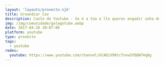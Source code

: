 ```yaml
---
layout: 'layouts/proxecto.njk'
title: Greandcar Cav
description: Canle de Youtube - Se é a túa e lle queres engadir unha descripción e etiquetas, ponte en contacto con nós.
img: /img/comunidade/galegotube.webp
date: 2017-04-26 20:07:06
platform: youtube
type: proxecto
tags:
  - youtube
redes:
  youtube: https://www.youtube.com/channel/UCADiV90tcTsnw3YDQW74q8g
---
```


